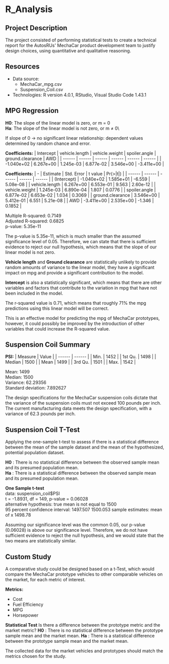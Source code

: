 # R_Analysis

## Project Description
The project consisted of performing statistical tests to create a technical report for the AutosRUs' MechaCar product development team to justify design choices, using quantitative and qualitative reasoning.

## Resources
- Data source:
    - MechaCar_mpg.csv
    - Suspension_Coil.csv
- Technologies: R version 4.0.1, RStudio, Visual Studio Code 1.43.1

## MPG Regression
__H0__: The slope of the linear model is zero, or m = 0\
__Ha__: The slope of the linear model is not zero, or m ≠ 0\

If slope of 0 -> no significant linear relationship: dependent values determined by random chance and error.

__Coefficients:__
| Intercept | vehicle.length | vehicle.weight | spoiler.angle | ground.clearance | AWD |
| ------ | ------ | ------ | ------ | ------ | ------ |
| -1.040e+02 | 6.267e+00 | 1.245e-03 | 6.877e-02 | 3.546e+00 | -3.411e+00 |

__Coefficients:__
| - | Estimate | Std. Error | t value | Pr(>|t|) |
| ------ | ------ | ------ | ------ | ------ |
| (Intercept) | -1.040e+02 | 1.585e+01 | -6.559 | 5.08e-08 |
| vehicle.length | 6.267e+00 | 6.553e-01 | 9.563 | 2.60e-12 |
| vehicle.weight | 1.245e-03 | 6.890e-04 | 1.807 | 0.0776 |
| spoiler.angle | 6.877e-02 | 6.653e-02 | 1.034 | 0.3069 |
| ground.clearance | 3.546e+00 | 5.412e-01 | 6.551 | 5.21e-08 |
| AWD | -3.411e+00 | 2.535e+00 | -1.346 | 0.1852 |

Multiple R-squared:  0.7149\
Adjusted R-squared:  0.6825\
p-value: 5.35e-11

The p-value is 5.35e-11, which is much smaller than the assumed significance level of 0.05. Therefore, we can state that there is sufficient evidence to reject our null hypothesis, which means that the slope of our linear model is not zero.

__Vehicle length__ and __Ground clearance__ are statistically unlikely to provide random amounts of variance to the linear model, they have a significant impact on mpg and provide a significant contribution to the model.

__Intercept__ is also a statistically significant, which means that there are other variables and factors that contribute to the variation in mpg that have not been included in the model.

The r-squared value is 0.71, which means that roughly 71% the mpg predictions using this linear model will be correct.

This is an effective model for predicting the mpg of MechaCar prototypes, however, it could possibly be improved by the introduction of other variables that could increase the R-squared value. 

## Suspension Coil Summary
__PSI:__
| Measure | Value |
| ------ | ------ |
| Min. | 1452 |
| 1st Qu. | 1498 |
| Median | 1500 |
| Mean | 1499 |
| 3rd Qu. | 1501 |
| Max. | 1542 |

Mean: 1499\
Median: 1500\
Variance: 62.29356\
Standard deviation: 7.892627

The design specifications for the MechaCar suspension coils dictate that the variance of the suspension coils must not exceed 100 pounds per inch. The current manufacturing data meets the design specification, with a variance of 62.3 pounds per inch.

## Suspension Coil T-Test
Applying the one-sample t-test to assess if there is a statistical difference between the mean of the sample dataset and the mean of the hypothesized, potential population dataset.

__H0__ : There is no statistical difference between the observed sample mean and its presumed population mean.\
__Ha__ : There is a statistical difference between the observed sample mean and its presumed population mean.

__One Sample t-test__\
data: suspension_coil$PSI\
t = -1.8931, df = 149, p-value = 0.06028\
alternative hypothesis: true mean is not equal to 1500\
95 percent confidence interval: 1497.507 1500.053
sample estimates: mean of x 1498.78 

Assuming our significance level was the common 0.05, our p-value (0.06028) is above our significance level. Therefore, we do not have sufficient evidence to reject the null hypothesis, and we would state that the two means are statistically similar.

## Custom Study
A comparative study could be designed based on a t-Test, which would compare the MechaCar prototype vehicles 
to other comparable vehicles on the market, for each metric of interest. 

__Metrics:__
- Cost
- Fuel Efficiency
- MPG
- Horsepower

__Statistical Test__
Is there a difference between the prototype metric and the market metric?
__H0__ : There is no statistical difference between the prototype sample mean and the market mean.
__Ha__ : There is a statistical difference between the prototype sample mean and the market mean.

The collected data for the market vehicles and prototypes should match the metrics chosen for the study.

